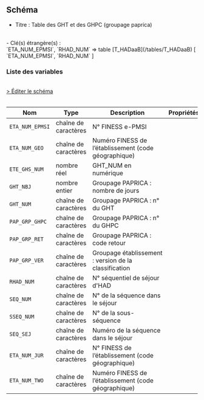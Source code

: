 ## Schéma

- Titre : Table des GHT et des GHPC (groupage paprica)
<br />
- Clé(s) étrangère(s) : <br />
`ETA_NUM_EPMSI`, `RHAD_NUM` => table [T_HADaaB](/tables/T_HADaaB) [ `ETA_NUM_EPMSI`, `RHAD_NUM` ]<br />

### Liste des variables
<br />
<div>
    <a href="https://gitlab.com/healthdatahub/schema-snds/edit/master/schemas/PMSI/PMSI%20HAD/T_HADaaGRP.json"  
    arget="_blank" rel="noopener noreferrer">> Éditer le schéma</a>
    <OutboundLink />
</div>
<br />

Nom|Type|Description|Propriétés
-|-|-|-
`ETA_NUM_EPMSI`|chaîne de caractères|N° FINESS e-PMSI||
`ETA_NUM_GEO`|chaîne de caractères|Numéro FINESS de l’établissement (code géographique)||
`ETE_GHS_NUM`|nombre réel|GHT_NUM en numérique||
`GHT_NBJ`|nombre entier|Groupage PAPRICA : nombre de jours||
`GHT_NUM`|chaîne de caractères|Groupage PAPRICA : n° du GHT||
`PAP_GRP_GHPC`|chaîne de caractères|Groupage PAPRICA : n° du GHPC||
`PAP_GRP_RET`|chaîne de caractères|Groupage PAPRICA : code retour||
`PAP_GRP_VER`|chaîne de caractères|Groupage établissement : version de la classification||
`RHAD_NUM`|chaîne de caractères|N° séquentiel de séjour d&#x27;HAD||
`SEQ_NUM`|chaîne de caractères|N° de la séquence dans le séjour||
`SSEQ_NUM`|chaîne de caractères|N° de la sous-séquence||
`SEQ_SEJ`|chaîne de caractères|Numéro de la séquence dans le séjour||
`ETA_NUM_JUR`|chaîne de caractères|N° FINESS de l’établissement (code géographique)||
`ETA_NUM_TWO`|chaîne de caractères|Numéro FINESS de l’établissement (code géographique)||


